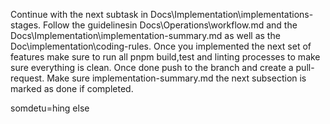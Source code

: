 Continue with the next subtask in Docs\Implementation\implementations-stages. Follow the guidelinesin Docs\Operations\workflow.md and the  Docs\Implementation\implementation-summary.md as well as the Doc\implementation\coding-rules. Once you implemented the next set of features make sure to run all pnpm build,test and linting processes to make sure everything is clean. Once done push to the branch and create a pull-request. Make sure implementation-summary.md the next subsection is marked as done if completed. 

somdetu=hing else